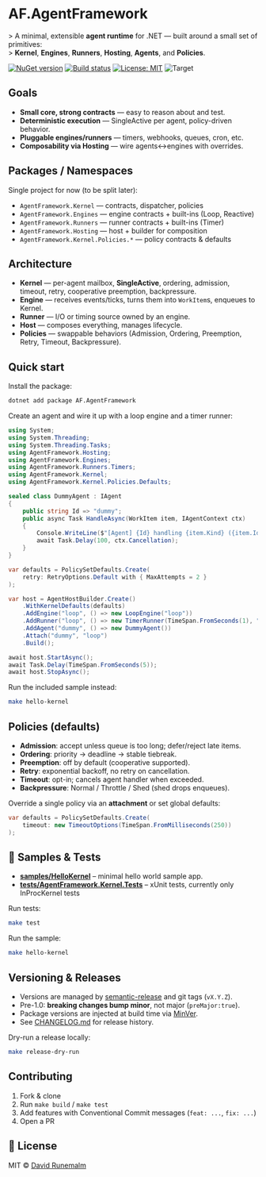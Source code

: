 # AF.AgentFramework

\> A minimal, extensible **agent runtime** for .NET — built around a small set of primitives:  
\> **Kernel**, **Engines**, **Runners**, **Hosting**, **Agents**, and **Policies**.

[![NuGet version](https://img.shields.io/nuget/v/AF.AgentFramework.svg)](https://www.nuget.org/packages/AF.AgentFramework/)
[![Build status](https://github.com/runemalm/AF.AgentFramework/actions/workflows/release.yml/badge.svg?branch=master)](https://github.com/runemalm/AF.AgentFramework/actions/workflows/release.yml)
[![License: MIT](https://img.shields.io/badge/License-MIT-yellow.svg)](https://opensource.org/licenses/MIT)
![Target](https://img.shields.io/badge/.NET-9.0-512BD4)

## Goals

- **Small core, strong contracts** — easy to reason about and test.  
- **Deterministic execution** — SingleActive per agent, policy-driven behavior.  
- **Pluggable engines/runners** — timers, webhooks, queues, cron, etc.  
- **Composability via Hosting** — wire agents↔engines with overrides.  

## Packages / Namespaces

Single project for now (to be split later):

- `AgentFramework.Kernel` — contracts, dispatcher, policies  
- `AgentFramework.Engines` — engine contracts + built-ins (Loop, Reactive)  
- `AgentFramework.Runners` — runner contracts + built-ins (Timer)  
- `AgentFramework.Hosting` — host + builder for composition  
- `AgentFramework.Kernel.Policies.*` — policy contracts \& defaults  

## Architecture

- **Kernel** — per-agent mailbox, **SingleActive**, ordering, admission, timeout, retry, cooperative preemption, backpressure.  
- **Engine** — receives events/ticks, turns them into `WorkItem`s, enqueues to Kernel.  
- **Runner** — I/O or timing source owned by an engine.  
- **Host** — composes everything, manages lifecycle.  
- **Policies** — swappable behaviors (Admission, Ordering, Preemption, Retry, Timeout, Backpressure).  

## Quick start

Install the package:

```bash
dotnet add package AF.AgentFramework
```

Create an agent and wire it up with a loop engine and a timer runner:

```csharp
using System;
using System.Threading;
using System.Threading.Tasks;
using AgentFramework.Hosting;
using AgentFramework.Engines;
using AgentFramework.Runners.Timers;
using AgentFramework.Kernel;
using AgentFramework.Kernel.Policies.Defaults;

sealed class DummyAgent : IAgent
{
    public string Id => "dummy";
    public async Task HandleAsync(WorkItem item, IAgentContext ctx)
    {
        Console.WriteLine($"[Agent] {Id} handling {item.Kind} ({item.Id})");
        await Task.Delay(100, ctx.Cancellation);
    }
}

var defaults = PolicySetDefaults.Create(
    retry: RetryOptions.Default with { MaxAttempts = 2 }
);

var host = AgentHostBuilder.Create()
    .WithKernelDefaults(defaults)
    .AddEngine("loop", () => new LoopEngine("loop"))
    .AddRunner("loop", () => new TimerRunner(TimeSpan.FromSeconds(1), "Loop Tick"))
    .AddAgent("dummy", () => new DummyAgent())
    .Attach("dummy", "loop")
    .Build();

await host.StartAsync();
await Task.Delay(TimeSpan.FromSeconds(5));
await host.StopAsync();
```

Run the included sample instead:

```bash
make hello-kernel
```

## Policies (defaults)

- **Admission**: accept unless queue is too long; defer/reject late items.  
- **Ordering**: priority → deadline → stable tiebreak.  
- **Preemption**: off by default (cooperative supported).  
- **Retry**: exponential backoff, no retry on cancellation.  
- **Timeout**: opt-in; cancels agent handler when exceeded.  
- **Backpressure**: Normal / Throttle / Shed (shed drops enqueues).  

Override a single policy via an **attachment** or set global defaults:

```csharp
var defaults = PolicySetDefaults.Create(
    timeout: new TimeoutOptions(TimeSpan.FromMilliseconds(250))
);
```

## 🧪 Samples & Tests

- **[samples/HelloKernel](samples/HelloKernel)** – minimal hello world sample app.
- **[tests/AgentFramework.Kernel.Tests](tests/AgentFramework.Kernel.Tests)** – xUnit tests, currently only InProcKernel tests

Run tests:

```bash
make test
```

Run the sample:

```bash
make hello-kernel
```

## Versioning & Releases

- Versions are managed by [semantic-release](https://semantic-release.gitbook.io/) and git tags (`vX.Y.Z`).
- Pre-1.0: **breaking changes bump minor**, not major (`preMajor:true`).
- Package versions are injected at build time via [MinVer](https://github.com/adamralph/minver).
- See [CHANGELOG.md](CHANGELOG.md) for release history.

Dry-run a release locally:

```bash
make release-dry-run
```

## Contributing

1. Fork & clone  
2. Run `make build` / `make test`  
3. Add features with Conventional Commit messages (`feat: ...`, `fix: ...`)  
4. Open a PR

## 📄 License

MIT © [David Runemalm](https://github.com/runemalm)

